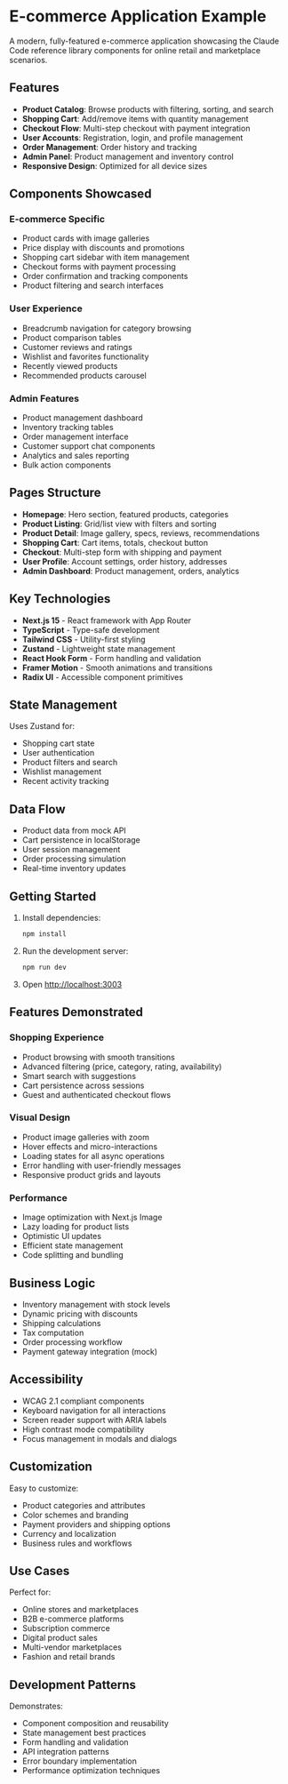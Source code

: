 # E-commerce Application Example

A modern, fully-featured e-commerce application showcasing the Claude Code reference library components for online retail and marketplace scenarios.

## Features

- **Product Catalog**: Browse products with filtering, sorting, and search
- **Shopping Cart**: Add/remove items with quantity management
- **Checkout Flow**: Multi-step checkout with payment integration
- **User Accounts**: Registration, login, and profile management
- **Order Management**: Order history and tracking
- **Admin Panel**: Product management and inventory control
- **Responsive Design**: Optimized for all device sizes

## Components Showcased

### E-commerce Specific
- Product cards with image galleries
- Price display with discounts and promotions
- Shopping cart sidebar with item management
- Checkout forms with payment processing
- Order confirmation and tracking components
- Product filtering and search interfaces

### User Experience
- Breadcrumb navigation for category browsing
- Product comparison tables
- Customer reviews and ratings
- Wishlist and favorites functionality
- Recently viewed products
- Recommended products carousel

### Admin Features
- Product management dashboard
- Inventory tracking tables
- Order management interface
- Customer support chat components
- Analytics and sales reporting
- Bulk action components

## Pages Structure

- **Homepage**: Hero section, featured products, categories
- **Product Listing**: Grid/list view with filters and sorting
- **Product Detail**: Image gallery, specs, reviews, recommendations
- **Shopping Cart**: Cart items, totals, checkout button
- **Checkout**: Multi-step form with shipping and payment
- **User Profile**: Account settings, order history, addresses
- **Admin Dashboard**: Product management, orders, analytics

## Key Technologies

- **Next.js 15** - React framework with App Router
- **TypeScript** - Type-safe development
- **Tailwind CSS** - Utility-first styling
- **Zustand** - Lightweight state management
- **React Hook Form** - Form handling and validation
- **Framer Motion** - Smooth animations and transitions
- **Radix UI** - Accessible component primitives

## State Management

Uses Zustand for:
- Shopping cart state
- User authentication
- Product filters and search
- Wishlist management
- Recent activity tracking

## Data Flow

- Product data from mock API
- Cart persistence in localStorage
- User session management
- Order processing simulation
- Real-time inventory updates

## Getting Started

1. Install dependencies:
   ```bash
   npm install
   ```

2. Run the development server:
   ```bash
   npm run dev
   ```

3. Open [http://localhost:3003](http://localhost:3003)

## Features Demonstrated

### Shopping Experience
- Product browsing with smooth transitions
- Advanced filtering (price, category, rating, availability)
- Smart search with suggestions
- Cart persistence across sessions
- Guest and authenticated checkout flows

### Visual Design
- Product image galleries with zoom
- Hover effects and micro-interactions
- Loading states for all async operations
- Error handling with user-friendly messages
- Responsive product grids and layouts

### Performance
- Image optimization with Next.js Image
- Lazy loading for product lists
- Optimistic UI updates
- Efficient state management
- Code splitting and bundling

## Business Logic

- Inventory management with stock levels
- Dynamic pricing with discounts
- Shipping calculations
- Tax computation
- Order processing workflow
- Payment gateway integration (mock)

## Accessibility

- WCAG 2.1 compliant components
- Keyboard navigation for all interactions
- Screen reader support with ARIA labels
- High contrast mode compatibility
- Focus management in modals and dialogs

## Customization

Easy to customize:
- Product categories and attributes
- Color schemes and branding
- Payment providers and shipping options
- Currency and localization
- Business rules and workflows

## Use Cases

Perfect for:
- Online stores and marketplaces
- B2B e-commerce platforms
- Subscription commerce
- Digital product sales
- Multi-vendor marketplaces
- Fashion and retail brands

## Development Patterns

Demonstrates:
- Component composition and reusability
- State management best practices
- Form handling and validation
- API integration patterns
- Error boundary implementation
- Performance optimization techniques